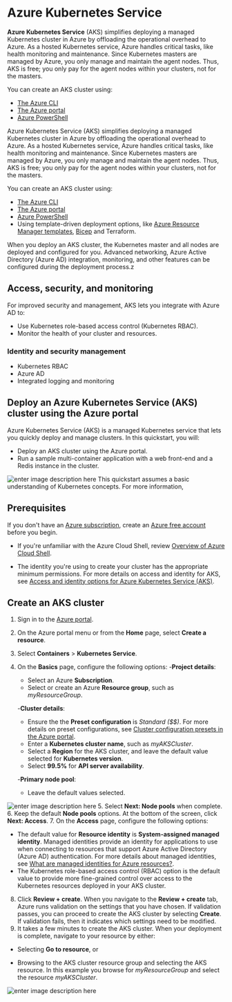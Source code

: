 # Azure Kubernetes Service

**Azure Kubernetes Service** (AKS) simplifies deploying a managed Kubernetes cluster in Azure by offloading the operational overhead to Azure. As a hosted Kubernetes service, Azure handles critical tasks, like health monitoring and maintenance. Since Kubernetes masters are managed by Azure, you only manage and maintain the agent nodes. Thus, AKS is free; you only pay for the agent nodes within your clusters, not for the masters.

You can create an AKS cluster using:

 - [The Azure CLI](https://docs.microsoft.com/en-us/azure/aks/learn/quick-kubernetes-deploy-cli)
 - [The Azure portal](https://docs.microsoft.com/en-us/azure/aks/learn/quick-kubernetes-deploy-portal)
 - [Azure PowerShell](https://docs.microsoft.com/en-us/azure/aks/learn/quick-kubernetes-deploy-powershell)

Azure Kubernetes Service (AKS) simplifies deploying a managed Kubernetes cluster in Azure by offloading the operational overhead to Azure. As a hosted Kubernetes service, Azure handles critical tasks, like health monitoring and maintenance. Since Kubernetes masters are managed by Azure, you only manage and maintain the agent nodes. Thus, AKS is free; you only pay for the agent nodes within your clusters, not for the masters.

You can create an AKS cluster using:

-   [The Azure CLI](https://docs.microsoft.com/en-us/azure/aks/learn/quick-kubernetes-deploy-cli)
-   [The Azure portal](https://docs.microsoft.com/en-us/azure/aks/learn/quick-kubernetes-deploy-portal)
-   [Azure PowerShell](https://docs.microsoft.com/en-us/azure/aks/learn/quick-kubernetes-deploy-powershell)
-   Using template-driven deployment options, like [Azure Resource Manager templates](https://docs.microsoft.com/en-us/azure/aks/learn/quick-kubernetes-deploy-rm-template), [Bicep](https://docs.microsoft.com/en-us/azure/azure-resource-manager/bicep/overview) and Terraform.

When you deploy an AKS cluster, the Kubernetes master and all nodes are deployed and configured for you. Advanced networking, Azure Active Directory (Azure AD) integration, monitoring, and other features can be configured during the deployment process.z

## Access, security, and monitoring

For improved security and management, AKS lets you integrate with Azure AD to:

-   Use Kubernetes role-based access control (Kubernetes RBAC).
-   Monitor the health of your cluster and resources.

### Identity and security management

- Kubernetes RBAC
- Azure AD
- Integrated logging and monitoring

## Deploy an Azure Kubernetes Service (AKS) cluster using the Azure portal

Azure Kubernetes Service (AKS) is a managed Kubernetes service that lets you quickly deploy and manage clusters. In this quickstart, you will:

-   Deploy an AKS cluster using the Azure portal.
-   Run a sample multi-container application with a web front-end and a Redis instance in the cluster.

![enter image description here](https://docs.microsoft.com/en-us/azure/aks/learn/media/quick-kubernetes-deploy-portal/azure-voting-application.png)
This quickstart assumes a basic understanding of Kubernetes concepts. For more information,

## Prerequisites

If you don't have an [Azure subscription](https://docs.microsoft.com/en-us/azure/guides/developer/azure-developer-guide#understanding-accounts-subscriptions-and-billing), create an [Azure free account](https://azure.microsoft.com/free/?ref=microsoft.com&utm_source=microsoft.com&utm_medium=docs&utm_campaign=visualstudio) before you begin.

-   If you're unfamiliar with the Azure Cloud Shell, review [Overview of Azure Cloud Shell](https://docs.microsoft.com/en-us/azure/cloud-shell/overview).
    
-   The identity you're using to create your cluster has the appropriate minimum permissions. For more details on access and identity for AKS, see [Access and identity options for Azure Kubernetes Service (AKS)](https://docs.microsoft.com/en-us/azure/aks/concepts-identity).

## Create an AKS cluster

 1. Sign in to the [Azure portal](https://portal.azure.com).
 2. On the Azure portal menu or from the **Home** page, select **Create a resource**.
 3. Select **Containers** > **Kubernetes Service**.
 4. On the **Basics** page, configure the following options:
 -**Project details**:
    -   Select an Azure **Subscription**.
    -   Select or create an Azure **Resource group**, such as _myResourceGroup_.
    
	 -**Cluster details**:
	  - Ensure the the **Preset configuration** is _Standard ($$)_. For more details on preset configurations, see [Cluster configuration presets in the Azure portal](https://docs.microsoft.com/en-us/azure/aks/quotas-skus-regions#cluster-configuration-presets-in-the-azure-portal).
    -   Enter a **Kubernetes cluster name**, such as _myAKSCluster_.
    -   Select a **Region** for the AKS cluster, and leave the default value selected for **Kubernetes version**.
    -   Select **99.5%** for **API server availability**.
  
	-**Primary node pool**:
    - Leave the default values selected.
    
![enter image description here](https://docs.microsoft.com/en-us/azure/aks/learn/media/quick-kubernetes-deploy-portal/create-cluster-basics.png)
 5. Select **Next: Node pools** when complete.
 6. Keep the default **Node pools** options. At the bottom of the screen, click **Next: Access**.
 7. On the **Access** page, configure the following options:
 -   The default value for **Resource identity** is **System-assigned managed identity**. Managed identities provide an identity for applications to use when connecting to resources that support Azure Active Directory (Azure AD) authentication. For more details about managed identities, see [What are managed identities for Azure resources?](https://docs.microsoft.com/en-us/azure/active-directory/managed-identities-azure-resources/overview).
-   The Kubernetes role-based access control (RBAC) option is the default value to provide more fine-grained control over access to the Kubernetes resources deployed in your AKS cluster.
8. Click **Review + create**. When you navigate to the **Review + create** tab, Azure runs validation on the settings that you have chosen. If validation passes, you can proceed to create the AKS cluster by selecting **Create**. If validation fails, then it indicates which settings need to be modified.
9. It takes a few minutes to create the AKS cluster. When your deployment is complete, navigate to your resource by either:

-   Selecting **Go to resource**, or
    
-   Browsing to the AKS cluster resource group and selecting the AKS resource. In this example you browse for _myResourceGroup_ and select the resource _myAKSCluster_.

![enter image description here](https://docs.microsoft.com/en-us/azure/aks/learn/media/quick-kubernetes-deploy-portal/aks-portal-dashboard.png)
